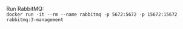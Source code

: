 Run RabbitMQ: \
`docker run -it --rm --name rabbitmq -p 5672:5672 -p 15672:15672 rabbitmq:3-management`